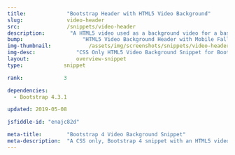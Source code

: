 ```yaml
---
title:             "Bootstrap Header with HTML5 Video Background"
slug:              video-header
src:               /snippets/video-header
description:	    "A HTML5 video used as a background video for a basic Bootstrap header with a mobile image fallback - CSS Only, no JavaScript!"
bump:			        "HTML5 Video Background Header with Mobile Fallback"
img-thumbnail:	    	  /assets/img/screenshots/snippets/video-header.jpg
img-desc:		      "CSS Only HTML5 Video Background Snippet for Bootstrap 4"
layout:		    	  overview-snippet
type:             snippet

rank:             3

dependencies:     
  - Bootstrap 4.3.1

updated: 2019-05-08

jsfiddle-id: "enajc82d"

meta-title:        "Bootstrap 4 Video Background Snippet"
meta-description:  "A CSS only, Bootstrap 4 snippet with an HTML5 video used as the background for a page header"
---
```

